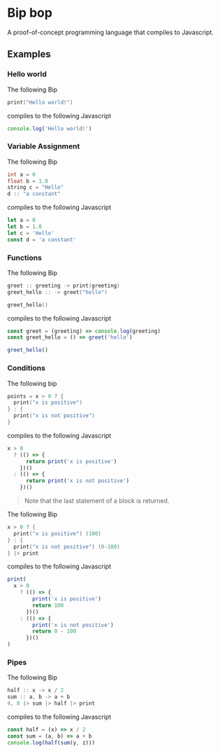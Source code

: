 # Bip bop

A proof-of-concept programming language that compiles to Javascript.

## Examples

### Hello world

The following Bip

```cpp
print("Hello world!")
```

compiles to the following Javascript

```js
console.log('Hello world!')
```

### Variable Assignment

The following Bip

```cpp
int a = 0
float b = 1.0
string c = "Hello"
d :: "a constant"
```

compiles to the following Javascript

```js
let a = 0
let b = 1.0
let c = 'Hello'
const d = 'a constant'
```

### Functions

The following Bip

```cpp
greet :: greeting -> print(greeting)
greet_hello :: -> greet("hello")

greet_hello()
```

compiles to the following Javascript

```js
const greet = (greeting) => console.log(greeting)
const greet_hello = () => greet('hello')

greet_hello()
```

### Conditions

The following bip

```cpp
points = x > 0 ? {
  print("x is positive")
} : {
  print("x is not positive")
}
```

compiles to the following Javascript

```js
x > 0
  ? (() => {
      return print('x is positive')
    })()
  : (() => {
      return print('x is not positive')
    })()
```

> Note that the last statement of a block is returned.

The following Bip

```cpp
x > 0 ? {
  print("x is positive") (100)
} : {
  print("x is not positive") (0-100)
} |> print
```

compiles to the following Javascript

```js
print(
  x > 0
    ? (() => {
        print('x is positive')
        return 100
      })()
    : (() => {
        print('x is not positive')
        return 0 - 100
      })()
)
```

### Pipes

The following Bip

```cpp
half :: x -> x / 2
sum :: a, b -> a + b
4, 8 |> sum |> half |> print
```

compiles to the following Javascript

```js
const half = (x) => x / 2
const sum = (a, b) => a + b
console.log(half(sum(y, z)))
```
